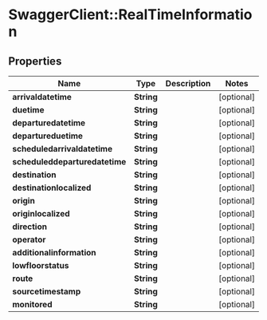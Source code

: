 # SwaggerClient::RealTimeInformation

## Properties
Name | Type | Description | Notes
------------ | ------------- | ------------- | -------------
**arrivaldatetime** | **String** |  | [optional] 
**duetime** | **String** |  | [optional] 
**departuredatetime** | **String** |  | [optional] 
**departureduetime** | **String** |  | [optional] 
**scheduledarrivaldatetime** | **String** |  | [optional] 
**scheduleddeparturedatetime** | **String** |  | [optional] 
**destination** | **String** |  | [optional] 
**destinationlocalized** | **String** |  | [optional] 
**origin** | **String** |  | [optional] 
**originlocalized** | **String** |  | [optional] 
**direction** | **String** |  | [optional] 
**operator** | **String** |  | [optional] 
**additionalinformation** | **String** |  | [optional] 
**lowfloorstatus** | **String** |  | [optional] 
**route** | **String** |  | [optional] 
**sourcetimestamp** | **String** |  | [optional] 
**monitored** | **String** |  | [optional] 


